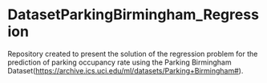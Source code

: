 # DatasetParkingBirmingham_Regression
Repository created to present the solution of the regression problem for the prediction of parking occupancy rate using the Parking Birmingham Dataset(https://archive.ics.uci.edu/ml/datasets/Parking+Birmingham#).
